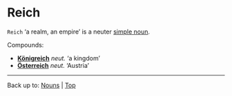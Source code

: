 # Reich

`Reich` ‘a realm, an empire’ is a neuter [simple noun](../../simpleNouns.md).

Compounds:
- **[Königreich](../../k/koe/Koenigreich.md)** *neut.* ‘a kingdom’
- **[Österreich](../../oe/oes/Oesterreich.md)** *neut.* ‘Austria’

----

Back up to: [Nouns](../../index.md) | [Top](../../../index.md)

